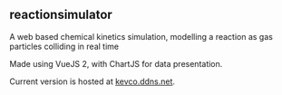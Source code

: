 ## reactionsimulator

 A web based chemical kinetics simulation, modelling a reaction as gas particles colliding in real time


Made using VueJS 2, with ChartJS for data presentation.

Current version is hosted at [kevco.ddns.net](http://kevco.ddns.net).

